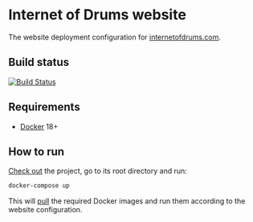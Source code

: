 # Internet of Drums website

The website deployment configuration for [internetofdrums.com][1].

## Build status

[![Build Status](https://travis-ci.org/internetofdrums/website.svg?branch=master)](https://travis-ci.org/internetofdrums/website)

## Requirements

- [Docker][2] 18+

## How to run

[Check out][3] the project, go to its root directory and run:

```bash
docker-compose up
```

This will [pull][4] the required Docker images and run them according to the 
website configuration.

[1]: http://www.internetofdrums.com
[2]: https://www.docker.com/
[3]: https://help.github.com/articles/fetching-a-remote/
[4]: https://docs.docker.com/engine/reference/commandline/pull/
